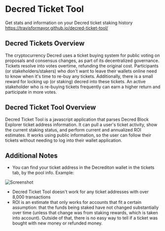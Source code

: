 # Decred Ticket Tool

Get stats and information on your Decred ticket staking history
<https://travisformayor.github.io/decred-ticket-tool/>

## Decred Tickets Overview

The cryptocurrency Decred uses a ticket buying system for public voting on proposals and consensus changes, as part of its decentralized governance. Tickets resolve into votes overtime, refunding the original cost. Participants (or stakeholders/stakers) who don't want to leave their wallets online need to know when it's time to re-buy any tickets. Additionally, there is a small reward for locking up (or staking) decred into these tickets. An active stakeholder who is re-buying tickets frequently can earn a higher return and participate in more votes.

## Decred Ticket Tool Overview

Decred Ticket Tool is a javascript application that parses Decred Block Explorer ticket address information. It can pull a user's ticket activity, show the current staking status, and perform current and annualized ROI estimates. It works using public information, so the user can follow their tickets without needing to log into their wallet application.

## Additional Notes

- You can find your ticket address in the Decrediton wallet in the tickets tab, by the pool info. Example:

![Screenshot](/img/decrediton-example.png)

- Decred Ticket Tool doesn't work for any ticket addresses with over 8,000 transactions
- ROI is an estimate that only works for accounts that fit a certain assumption: that the funds being staked have not changed substantially over time (unless that change was from staking rewards, which is taken into account). Outside of that, there is no easy way to tell if a ticket was bought with new money or refunded money.
